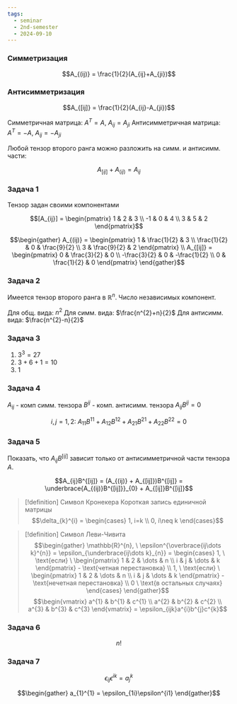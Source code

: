 ```yaml
---
tags:
  - seminar
  - 2nd-semester
  - 2024-09-10
---
```

### Симметризация

$$A_{(ij)} = \frac{1}{2}(A_{ij}+A_{ji})$$

### Антисимметризация

$$A_{[ij]} = \frac{1}{2}(A_{ij}-A_{ji})$$

Симметричная матрица: $A^{T} = A, \ A_{ij} = A_{ji}$
Антисимметричная матрица: $A^{T} = -A, \ A_{ij} = -A_{ji}$

Любой тензор второго ранга можно разложить на симм. и антисимм. части:

$$A_{[ij]} + A_{(ij)} = A_{ij}$$

### Задача 1

Тензор задан своими компонентами

$$[A_{ij}] = \begin{pmatrix}
1 & 2 & 3 \\
-1 & 0 & 4 \\
3 & 5 & 2
\end{pmatrix}$$

$$\begin{gather}
A_{(ij)} = \begin{pmatrix}
1 & \frac{1}{2} & 3 \\
\frac{1}{2} & 0 & \frac{9}{2} \\
3 & \frac{9}{2} & 2
\end{pmatrix} \\
A_{[ij]} = \begin{pmatrix}
0 & \frac{3}{2} & 0 \\
-\frac{3}{2} & 0 & -\frac{1}{2} \\
0 & \frac{1}{2} & 0
\end{pmatrix}
\end{gather}$$

### Задача 2

Имеется тензор второго ранга в $\mathbb{R}^{n}$. Число независимых компонент.

Для общ. вида: $n^{2}$
Для симм. вида: $\frac{n^{2}+n}{2}$
Для антисимм. вида: $\frac{n^{2}-n}{2}$

### Задача 3

1. $3^{3} = 27$
2. $3 + 6 + 1 = 10$
3. $1$

### Задача 4

$A_{ij}$ - комп симм. тензора
$B^{ij}$ - комп. антисимм. тензора
$A_{ij}B^{ij} = 0$

$$i,j = 1,2: \ A_{11}B^{11} + A_{12}B^{12} + A_{21}B^{21} + A_{22}B^{22} = 0$$

### Задача 5

Показать, что $A_{ij}B^{[ij]}$ зависит только от антисимметричной части тензора $A$.

$$A_{ij}B^{[ij]} = (A_{(ij)} + A_{[ij]})B^{[ij]} = \underbrace{A_{(ij)}B^{[ij]}}_{0} + A_{[ij]}B^{[ij]}$$

> [!definition] Символ Кронекера
> Короткая запись единичной матрицы
> $$\delta_{k}^{i} = \begin{cases}
1, i=k \\
0, i\neq k
\end{cases}$$

> [!definition] Символ Леви-Чивита
> $$\begin{gather}
\mathbb{R}^{n}, \ \epsilon^{\overbrace{ij\dots k}^{n}} = \epsilon_{\underbrace{ij\dots k}_{n}} = \begin{cases}
 1, \ \text{если} \ \begin{pmatrix}
1 & 2 & \dots & n \\
i & j & \dots & k
\end{pmatrix} - \text{четная перестановка} \\
 1, \ \text{если} \ \begin{pmatrix}
1 & 2 & \dots & n \\
i & j & \dots & k
\end{pmatrix} - \text{нечетная перестановка} \\
0 \ \text{в остальных случаях}
\end{cases}
\end{gather}$$
> $$\begin{vmatrix}
a^{1} & b^{1} & c^{1} \\
a^{2} & b^{2} & c^{2} \\
a^{3} & b^{3} & c^{3}
\end{vmatrix} = \epsilon_{ijk}a^{i}b^{j}c^{k}$$

### Задача 6

$$n!$$

### Задача 7

$$\epsilon_{ij}\epsilon^{ik} = a_{j}^{k}$$

$$\begin{gather}
a_{1}^{1} = \epsilon_{1i}\epsilon^{i1}
\end{gather}$$